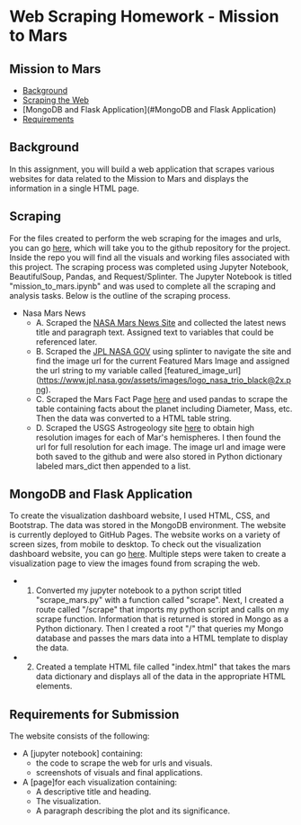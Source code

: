 # Web Scraping Homework - Mission to Mars




## Mission to Mars
* [Background](#background)
* [Scraping the Web](#Scraping)
* [MongoDB and Flask Application](#MongoDB and Flask Application)
* [Requirements](#requirements)

## <a name="background"></a>Background

In this assignment, you will build a web application that scrapes various websites for data related to the Mission to Mars and displays the information in a single HTML page.    

## <a name="Scraping"></a>Scraping

For the files created to perform the web scraping for the images and urls, you can go [here](https://github.com/j1-aggie/web-scraping-challenge), which will take you to the github repository for the project.  Inside the repo you will find all the visuals and working files associated with this project. The scraping process was completed using Jupyter Notebook, BeautifulSoup, Pandas, and Request/Splinter.  The Jupyter Notebook is titled "mission_to_mars.ipynb" and was used to complete all the scraping and analysis tasks.  Below is the outline of the scraping process. 
* Nasa Mars News
    *  A. Scraped the [NASA Mars News Site](https://mars.nasa.gov/news/) and collected the latest news title and paragraph text.  Assigned 
           text to variables that could be referenced later. 
    *  B. Scraped the [JPL NASA GOV](https://www.jpl.nasa.gov/spaceimages/?search=&category=Mars) using splinter to navigate the site and  
           find the image url for the current Featured Mars Image and assigned the url string to my variable called [featured_image_url]                                  (https://www.jpl.nasa.gov/assets/images/logo_nasa_trio_black@2x.png).
    *  C. Scraped the Mars Fact Page [here](https://space-facts.com/mars/) and used pandas to scrape the table containing facts about the              planet including Diameter, Mass, etc. Then the data was converted to a HTML table string. 
    *  D. Scraped the USGS Astrogeology site [here](https://astrogeology.usgs.gov/search/results?q=hemisphere+enhanced&k1=target&v1=Mars) 
           to obtain high resolution images for each of Mar's hemispheres. I then found the url for full resolution for each image.  The                image url and image were both saved to the github and were also stored in Python dictionary labeled mars_dict then appended to a            list. 

## <a name="MongoDB and Flask Application"></a>MongoDB and Flask Application

To create the visualization dashboard website, I used HTML, CSS, and Bootstrap. The data was stored in the MongoDB environment. The website is currently deployed to GitHub Pages. The website works on a variety of screen sizes, from mobile to desktop. To check out the visualization dashboard website, you can go [here](https://j1-aggie.github.io/web-scraping-challenge/).  Multiple steps were taken to create a visualization page to view the images found from scraping the web.  
  *  1. Converted my jupyter notebook to a python script titled "scrape_mars.py" with a function called "scrape". Next, I created a route 
       called "/scrape" that imports my python script and calls on my scrape function.  Information that is returned is stored in Mongo as a        Python dictionary.  Then I created a root "/" that queries my Mongo database and passes the mars data into a HTML template to display        the data.
       
  *  2. Created a template HTML file called "index.html" that takes the mars data dictionary and displays all of the data in the appropriate        HTML elements.  



## <a name="requirements"></a>Requirements for Submission

The website consists of the following:

* A [jupyter notebook] containing:
  * the code to scrape the web for urls and visuals.
  * screenshots of visuals and final applications.
* A [page]for each visualization containing:
  * A descriptive title and heading.
  * The visualization.
  * A paragraph describing the plot and its significance.
 
